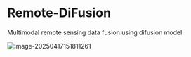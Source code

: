 # Remote-DiFusion
Multimodal remote sensing data fusion using difusion model.

![image-20250417151811261](C:\Users\DELL\AppData\Roaming\Typora\typora-user-images\image-20250417151811261.png)